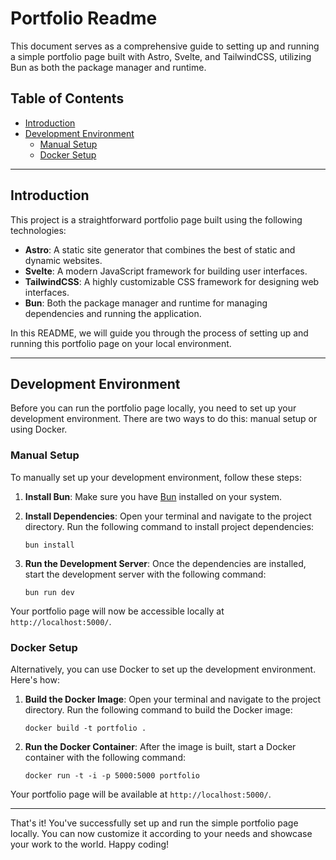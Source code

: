 # Portfolio Readme

This document serves as a comprehensive guide to setting up and running a simple portfolio page built with Astro, Svelte, and TailwindCSS, utilizing Bun as both the package manager and runtime.

## Table of Contents
- [Introduction](#introduction)
- [Development Environment](#development-environment)
  - [Manual Setup](#manual-setup)
  - [Docker Setup](#docker-setup)

---

## Introduction

This project is a straightforward portfolio page built using the following technologies:

- **Astro**: A static site generator that combines the best of static and dynamic websites.
- **Svelte**: A modern JavaScript framework for building user interfaces.
- **TailwindCSS**: A highly customizable CSS framework for designing web interfaces.
- **Bun**: Both the package manager and runtime for managing dependencies and running the application.

In this README, we will guide you through the process of setting up and running this portfolio page on your local environment.

---

## Development Environment

Before you can run the portfolio page locally, you need to set up your development environment. There are two ways to do this: manual setup or using Docker.

### Manual Setup

To manually set up your development environment, follow these steps:

1. **Install Bun**: Make sure you have [Bun](https://bun.sh/) installed on your system.

2. **Install Dependencies**: Open your terminal and navigate to the project directory. Run the following command to install project dependencies:
   ```
   bun install
   ```

3. **Run the Development Server**: Once the dependencies are installed, start the development server with the following command:
   ```
   bun run dev
   ```

Your portfolio page will now be accessible locally at `http://localhost:5000/`.

### Docker Setup

Alternatively, you can use Docker to set up the development environment. Here's how:

1. **Build the Docker Image**: Open your terminal and navigate to the project directory. Run the following command to build the Docker image:
   ```
   docker build -t portfolio .
   ```

2. **Run the Docker Container**: After the image is built, start a Docker container with the following command:
   ```
   docker run -t -i -p 5000:5000 portfolio
   ```

Your portfolio page will be available at `http://localhost:5000/`.

---

That's it! You've successfully set up and run the simple portfolio page locally. You can now customize it according to your needs and showcase your work to the world. Happy coding!